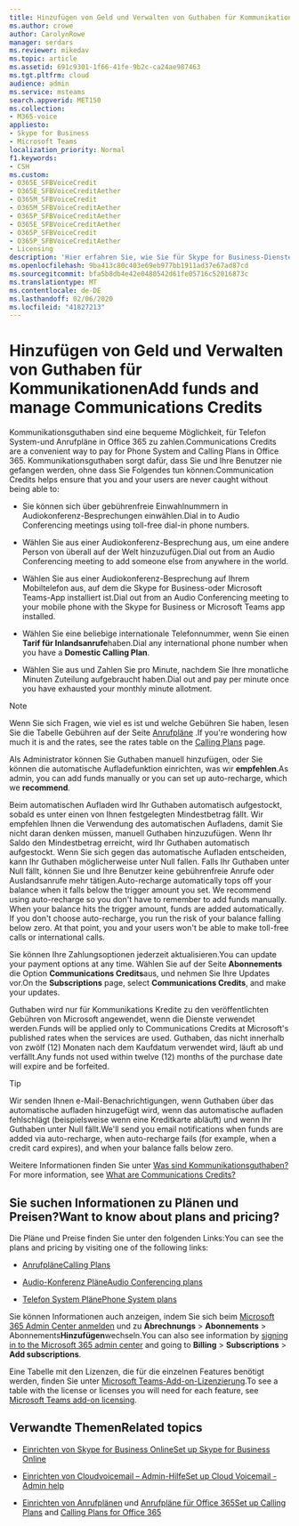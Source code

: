 ```yaml
---
title: Hinzufügen von Geld und Verwalten von Guthaben für Kommunikationen
ms.author: crowe
author: CarolynRowe
manager: serdars
ms.reviewer: mikedav
ms.topic: article
ms.assetid: 691c9301-1f66-41fe-9b2c-ca24ae987463
ms.tgt.pltfrm: cloud
audience: admin
ms.service: msteams
search.appverid: MET150
ms.collection:
- M365-voice
appliesto:
- Skype for Business
- Microsoft Teams
localization_priority: Normal
f1.keywords:
- CSH
ms.custom:
- O365E_SFBVoiceCredit
- O365E_SFBVoiceCreditAether
- O365M_SFBVoiceCredit
- O365M_SFBVoiceCreditAether
- O365P_SFBVoiceCreditAether
- O365E_SFBVoiceCreditAether
- O365P_SFBVoiceCredit
- O365P_SFBVoiceCreditAether
- Licensing
description: 'Hier erfahren Sie, wie Sie für Skype for Business-Dienste für Kommunikations Kredite (PSTN-Verbrauch) Zahlen und Pläne sehen, wie Sie Ihre Nutzer mit einem kontinuierlichen Zugriff auf das Telefonsystem schützen können. '
ms.openlocfilehash: 9ba413c80c403e69eb977bb1911ad37e67ad87cd
ms.sourcegitcommit: bfa5b8db4e42e0480542d61fe05716c52016873c
ms.translationtype: MT
ms.contentlocale: de-DE
ms.lasthandoff: 02/06/2020
ms.locfileid: "41827213"
---
```

# <a name="add-funds-and-manage-communications-credits"></a><span data-ttu-id="1a5c6-103">Hinzufügen von Geld und Verwalten von Guthaben für Kommunikationen</span><span class="sxs-lookup"><span data-stu-id="1a5c6-103">Add funds and manage Communications Credits</span></span>

<span data-ttu-id="1a5c6-104">Kommunikationsguthaben sind eine bequeme Möglichkeit, für Telefon System-und Anrufpläne in Office 365 zu zahlen.</span><span class="sxs-lookup"><span data-stu-id="1a5c6-104">Communications Credits are a convenient way to pay for Phone System and Calling Plans in Office 365.</span></span> <span data-ttu-id="1a5c6-105">Kommunikationsguthaben sorgt dafür, dass Sie und Ihre Benutzer nie gefangen werden, ohne dass Sie Folgendes tun können:</span><span class="sxs-lookup"><span data-stu-id="1a5c6-105">Communication Credits helps ensure that you and your users are never caught without being able to:</span></span>
  
- <span data-ttu-id="1a5c6-106">Sie können sich über gebührenfreie Einwahlnummern in Audiokonferenz-Besprechungen einwählen.</span><span class="sxs-lookup"><span data-stu-id="1a5c6-106">Dial in to Audio Conferencing meetings using toll-free dial-in phone numbers.</span></span>
    
- <span data-ttu-id="1a5c6-107">Wählen Sie aus einer Audiokonferenz-Besprechung aus, um eine andere Person von überall auf der Welt hinzuzufügen.</span><span class="sxs-lookup"><span data-stu-id="1a5c6-107">Dial out from an Audio Conferencing meeting to add someone else from anywhere in the world.</span></span>
    
- <span data-ttu-id="1a5c6-108">Wählen Sie aus einer Audiokonferenz-Besprechung auf Ihrem Mobiltelefon aus, auf dem die Skype for Business-oder Microsoft Teams-App installiert ist.</span><span class="sxs-lookup"><span data-stu-id="1a5c6-108">Dial out from an Audio Conferencing meeting to your mobile phone with the Skype for Business or Microsoft Teams app installed.</span></span>
    
- <span data-ttu-id="1a5c6-109">Wählen Sie eine beliebige internationale Telefonnummer, wenn Sie einen **Tarif für Inlandsanrufe**haben.</span><span class="sxs-lookup"><span data-stu-id="1a5c6-109">Dial any international phone number when you have a **Domestic Calling Plan**.</span></span>
    
- <span data-ttu-id="1a5c6-110">Wählen Sie aus und Zahlen Sie pro Minute, nachdem Sie Ihre monatliche Minuten Zuteilung aufgebraucht haben.</span><span class="sxs-lookup"><span data-stu-id="1a5c6-110">Dial out and pay per minute once you have exhausted your monthly minute allotment.</span></span>
    
> [!NOTE]
> <span data-ttu-id="1a5c6-111">Wenn Sie sich Fragen, wie viel es ist und welche Gebühren Sie haben, lesen Sie die Tabelle Gebühren auf der Seite [Anrufpläne](https://go.microsoft.com/fwlink/p/?LinkId=799523) .</span><span class="sxs-lookup"><span data-stu-id="1a5c6-111">If you're wondering how much it is and the rates, see the rates table on the [Calling Plans](https://go.microsoft.com/fwlink/p/?LinkId=799523) page.</span></span>
  
<span data-ttu-id="1a5c6-112">Als Administrator können Sie Guthaben manuell hinzufügen, oder Sie können die automatische Aufladefunktion einrichten, was wir **empfehlen**.</span><span class="sxs-lookup"><span data-stu-id="1a5c6-112">As admin, you can add funds manually or you can set up auto-recharge, which we **recommend**.</span></span>
  
<span data-ttu-id="1a5c6-p102">Beim automatischen Aufladen wird Ihr Guthaben automatisch aufgestockt, sobald es unter einen von Ihnen festgelegten Mindestbetrag fällt. Wir empfehlen Ihnen die Verwendung des automatischen Aufladens, damit Sie nicht daran denken müssen, manuell Guthaben hinzuzufügen. Wenn Ihr Saldo den Mindestbetrag erreicht, wird Ihr Guthaben automatisch aufgestockt. Wenn Sie sich gegen das automatische Aufladen entscheiden, kann Ihr Guthaben möglicherweise unter Null fallen. Falls Ihr Guthaben unter Null fällt, können Sie und Ihre Benutzer keine gebührenfreie Anrufe oder Auslandsanrufe mehr tätigen.</span><span class="sxs-lookup"><span data-stu-id="1a5c6-p102">Auto-recharge automatically tops off your balance when it falls below the trigger amount you set. We recommend using auto-recharge so you don't have to remember to add funds manually. When your balance hits the trigger amount, funds are added automatically. If you don't choose auto-recharge, you run the risk of your balance falling below zero. At that point, you and your users won't be able to make toll-free calls or international calls.</span></span>
  
<span data-ttu-id="1a5c6-118">Sie können Ihre Zahlungsoptionen jederzeit aktualisieren.</span><span class="sxs-lookup"><span data-stu-id="1a5c6-118">You can update your payment options at any time.</span></span> <span data-ttu-id="1a5c6-119">Wählen Sie auf der Seite **Abonnements** die Option **Communications Credits**aus, und nehmen Sie Ihre Updates vor.</span><span class="sxs-lookup"><span data-stu-id="1a5c6-119">On the **Subscriptions** page, select **Communications Credits**, and make your updates.</span></span>
  
<span data-ttu-id="1a5c6-120">Guthaben wird nur für Kommunikations Kredite zu den veröffentlichten Gebühren von Microsoft angewendet, wenn die Dienste verwendet werden.</span><span class="sxs-lookup"><span data-stu-id="1a5c6-120">Funds will be applied only to Communications Credits at Microsoft's published rates when the services are used.</span></span> <span data-ttu-id="1a5c6-121">Guthaben, das nicht innerhalb von zwölf (12) Monaten nach dem Kaufdatum verwendet wird, läuft ab und verfällt.</span><span class="sxs-lookup"><span data-stu-id="1a5c6-121">Any funds not used within twelve (12) months of the purchase date will expire and be forfeited.</span></span>
  
> [!TIP]
> <span data-ttu-id="1a5c6-122">Wir senden Ihnen e-Mail-Benachrichtigungen, wenn Guthaben über das automatische aufladen hinzugefügt wird, wenn das automatische aufladen fehlschlägt (beispielsweise wenn eine Kreditkarte abläuft) und wenn Ihr Guthaben unter Null fällt.</span><span class="sxs-lookup"><span data-stu-id="1a5c6-122">We'll send you email notifications when funds are added via auto-recharge, when auto-recharge fails (for example, when a credit card expires), and when your balance falls below zero.</span></span> 
  
<span data-ttu-id="1a5c6-123">Weitere Informationen finden Sie unter [Was sind Kommunikationsguthaben?](what-are-communications-credits.md)</span><span class="sxs-lookup"><span data-stu-id="1a5c6-123">For more information, see [What are Communications Credits?](what-are-communications-credits.md)</span></span>
  
## <a name="want-to-know-about-plans-and-pricing"></a><span data-ttu-id="1a5c6-124">Sie suchen Informationen zu Plänen und Preisen?</span><span class="sxs-lookup"><span data-stu-id="1a5c6-124">Want to know about plans and pricing?</span></span>

<span data-ttu-id="1a5c6-125">Die Pläne und Preise finden Sie unter den folgenden Links:</span><span class="sxs-lookup"><span data-stu-id="1a5c6-125">You can see the plans and pricing by visiting one of the following links:</span></span>
  
- [<span data-ttu-id="1a5c6-126">Anrufpläne</span><span class="sxs-lookup"><span data-stu-id="1a5c6-126">Calling Plans</span></span>](https://go.microsoft.com/fwlink/?LinkId=799761 )
    
- [<span data-ttu-id="1a5c6-127">Audio-Konferenz Pläne</span><span class="sxs-lookup"><span data-stu-id="1a5c6-127">Audio Conferencing plans</span></span>](https://go.microsoft.com/fwlink/?LinkId=799762 )
    
- [<span data-ttu-id="1a5c6-128">Telefon System Pläne</span><span class="sxs-lookup"><span data-stu-id="1a5c6-128">Phone System plans</span></span>](https://go.microsoft.com/fwlink/?LinkId=799763)
    
<span data-ttu-id="1a5c6-129">Sie können Informationen auch anzeigen, indem Sie sich beim [Microsoft 365 Admin Center anmelden](https://portal.office.com/adminportal/home?add=sub&amp;adminportal=1#/catalog) und zu **Abrechnungs** > **Abonnements** > Abonnements**Hinzufügen**wechseln.</span><span class="sxs-lookup"><span data-stu-id="1a5c6-129">You can also see information by [signing in to the Microsoft 365 admin center](https://portal.office.com/adminportal/home?add=sub&amp;adminportal=1#/catalog) and going to **Billing** > **Subscriptions** > **Add subscriptions**.</span></span>
  
<span data-ttu-id="1a5c6-130">Eine Tabelle mit den Lizenzen, die für die einzelnen Features benötigt werden, finden Sie unter [Microsoft Teams-Add-on-Lizenzierung](teams-add-on-licensing/microsoft-teams-add-on-licensing.md).</span><span class="sxs-lookup"><span data-stu-id="1a5c6-130">To see a table with the license or licenses you will need for each feature, see [Microsoft Teams add-on licensing](teams-add-on-licensing/microsoft-teams-add-on-licensing.md).</span></span>
  
## <a name="related-topics"></a><span data-ttu-id="1a5c6-131">Verwandte Themen</span><span class="sxs-lookup"><span data-stu-id="1a5c6-131">Related topics</span></span>

- [<span data-ttu-id="1a5c6-132">Einrichten von Skype for Business Online</span><span class="sxs-lookup"><span data-stu-id="1a5c6-132">Set up Skype for Business Online</span></span>](/SkypeForBusiness/set-up-skype-for-business-online/set-up-skype-for-business-online)
    
- [<span data-ttu-id="1a5c6-133">Einrichten von Cloudvoicemail – Admin-Hilfe</span><span class="sxs-lookup"><span data-stu-id="1a5c6-133">Set up Cloud Voicemail - Admin help</span></span>](set-up-phone-system-voicemail.md)
    
- <span data-ttu-id="1a5c6-134">[Einrichten von Anrufplänen](set-up-calling-plans.md) und [Anrufpläne für Office 365](calling-plans-for-office-365.md)</span><span class="sxs-lookup"><span data-stu-id="1a5c6-134">[Set up Calling Plans](set-up-calling-plans.md) and [Calling Plans for Office 365](calling-plans-for-office-365.md)</span></span>
        
 
 
